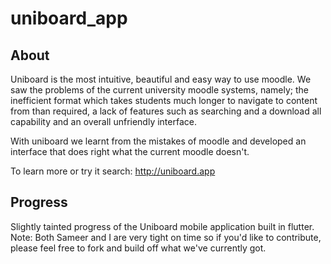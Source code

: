 # uniboard_app

## About 
Uniboard is the most intuitive, beautiful and easy way to use moodle. We saw the problems of the current university moodle systems, namely; the inefficient format which takes students much longer to navigate to content from than required, a lack of features such as searching and a download all capability and an overall unfriendly interface. 

With uniboard we learnt from the mistakes of moodle and developed an interface that does right what the current moodle doesn't. 

To learn more or try it search: <http://uniboard.app>

## Progress 
Slightly tainted progress of the Uniboard mobile application built in flutter. 
Note: Both Sameer and I are very tight on time so if you'd like to contribute, please feel free to fork and build off what we've currently got.
